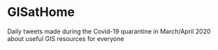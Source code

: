 # GISatHome
Daily tweets made during the Covid-19 quarantine in March/April 2020 about useful GIS resources for everyone
